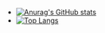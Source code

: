 - [![Anurag's GitHub stats](https://github-readme-stats.vercel.app/api?username=haodongLing&hide=issues,prs&show_icons=true&theme=flag-india)](https://github.com/anuraghazra/github-readme-stats)
- [![Top Langs](https://github-readme-stats.vercel.app/api/top-langs/?username=haodongLing&layout=compact)](https://github.com/anuraghazra/github-readme-stats)



<!-- 
Here are some ideas to get you started:
- 🔭 I’m currently working on ...
- 🌱 I’m currently learning ...
- 👯 I’m looking to collaborate on ...
- 🤔 I’m looking for help with ...
- 💬 Ask me about ...
- 📫 How to reach me: ...
- 😄 Pronouns: ...
- ⚡ Fun fact: ...
 -->
